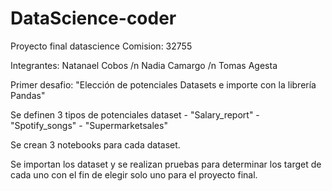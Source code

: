 # DataScience-coder
Proyecto final datascience
Comision: 32755

Integrantes:
            Natanael Cobos /n
            Nadia Camargo /n
            Tomas Agesta

Primer desafio: "Elección de potenciales Datasets e importe con la librería Pandas"

Se definen 3 tipos de potenciales dataset - "Salary_report" - "Spotify_songs" - "Supermarketsales"

Se crean 3 notebooks para cada dataset. 

Se importan los dataset y se realizan pruebas para determinar los target de cada uno con el fin de elegir solo uno para el proyecto final. 